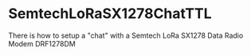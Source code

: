 # SemtechLoRaSX1278ChatTTL
There is how to setup a "chat" with a Semtech LoRa SX1278 Data Radio Modem DRF1278DM
